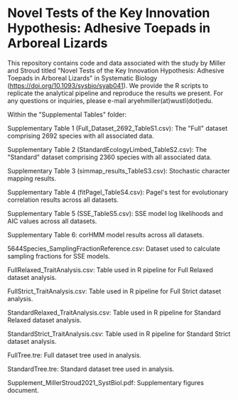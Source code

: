 # Novel Tests of the Key Innovation Hypothesis: Adhesive Toepads in Arboreal Lizards

This repository contains code and data associated with the study by Miller and Stroud titled "Novel Tests of the Key Innovation Hypothesis: Adhesive Toepads in Arboreal Lizards" in Systematic Biology (https://doi.org/10.1093/sysbio/syab041). We provide the R scripts to replicate the analytical pipeline and reproduce the results we present. For any questions or inquiries, please e-mail aryehmiller(at)wustl(dot)edu. 

Within the "Supplemental Tables" folder: 

Supplementary Table 1 (Full_Dataset_2692_TableS1.csv): The "Full" dataset comprising 2692 species with all associated data. 

Supplementary Table 2 (StandardEcologyLimbed_TableS2.csv): The "Standard" dataset comprising 2360 species with all associated data.

Supplementary Table 3 (simmap_results_TableS3.csv): Stochastic character mapping results.

Supplementary Table 4 (fitPagel_TableS4.csv): Pagel's test for evolutionary correlation results across all datasets.

Supplementary Table 5 (SSE_TableS5.csv): SSE model log likelihoods and AIC values across all datasets.

Supplementary Table 6: corHMM model results across all datasets. 

5644Species_SamplingFractionReference.csv: Dataset used to calculate sampling fractions for SSE models.

FullRelaxed_TraitAnalysis.csv: Table used in R pipeline for Full Relaxed dataset analysis.

FullStrict_TraitAnalysis.csv: Table used in R pipeline for Full Strict dataset analysis.

StandardRelaxed_TraitAnalysis.csv: Table used in R pipeline for Standard Relaxed dataset analysis.

StandardStrict_TraitAnalysis.csv: Table used in R pipeline for Standard Strict dataset analysis.

FullTree.tre: Full dataset tree used in analysis.

StandardTree.tre: Standard dataset tree used in analysis.

Supplement_MillerStroud2021_SystBiol.pdf: Supplementary figures document.
